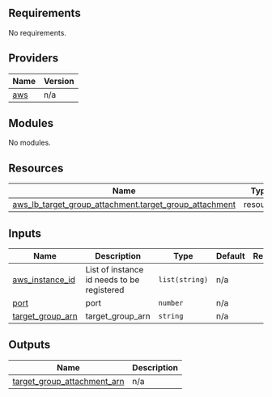 <!-- BEGIN_TF_DOCS -->
## Requirements

No requirements.

## Providers

| Name | Version |
|------|---------|
| <a name="provider_aws"></a> [aws](#provider\_aws) | n/a |

## Modules

No modules.

## Resources

| Name | Type |
|------|------|
| [aws_lb_target_group_attachment.target_group_attachment](https://registry.terraform.io/providers/hashicorp/aws/latest/docs/resources/lb_target_group_attachment) | resource |

## Inputs

| Name | Description | Type | Default | Required |
|------|-------------|------|---------|:--------:|
| <a name="input_aws_instance_id"></a> [aws\_instance\_id](#input\_aws\_instance\_id) | List of instance id needs to be registered | `list(string)` | n/a | yes |
| <a name="input_port"></a> [port](#input\_port) | port | `number` | n/a | yes |
| <a name="input_target_group_arn"></a> [target\_group\_arn](#input\_target\_group\_arn) | target\_group\_arn | `string` | n/a | yes |

## Outputs

| Name | Description |
|------|-------------|
| <a name="output_target_group_attachment_arn"></a> [target\_group\_attachment\_arn](#output\_target\_group\_attachment\_arn) | n/a |
<!-- END_TF_DOCS -->